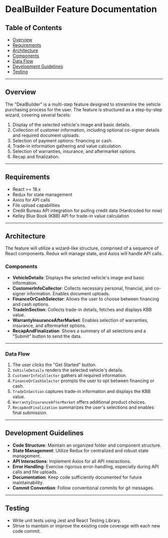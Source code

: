 # DealBuilder Feature Documentation

## Table of Contents

- [Overview](#overview)
- [Requirements](#requirements)
- [Architecture](#architecture)
- [Components](#components)
- [Data Flow](#data-flow)
- [Development Guidelines](#development-guidelines)
- [Testing](#testing)

---

## Overview

The "DealBuilder" is a multi-step feature designed to streamline the vehicle purchasing process for the user. The feature is structured as a step-by-step wizard, covering several facets:

1. Display of the selected vehicle's image and basic details.
2. Collection of customer information, including optional co-signer details and required document uploads.
3. Selection of payment options: financing or cash.
4. Trade-in information gathering and value calculation.
5. Selection of warranties, insurance, and aftermarket options.
6. Recap and finalization.

---

## Requirements

- React >= 18.x
- Redux for state management
- Axios for API calls
- File upload capabilities
- Credit Bureau API integration for pulling credit data (Hardcoded for now)
- Kelley Blue Book (KBB) API for trade-in value calculation

---

## Architecture

The feature will utilize a wizard-like structure, comprised of a sequence of React components. Redux will manage state, and Axios will handle API calls.

### Components

- **VehicleDetails**: Displays the selected vehicle's image and basic information.
- **CustomerInfoCollector**: Collects necessary personal, financial, and co-signer information. Enables document uploads.
- **FinanceOrCashSelector**: Allows the user to choose between financing and cash options.
- **TradeInSection**: Collects trade-in details, fetches and displays KBB value.
- **WarrantyInsuranceAfterMarket**: Enables selection of warranties, insurance, and aftermarket options.
- **RecapAndFinalization**: Shows a summary of all selections and a "Submit" button to send the data.

---

### Data Flow

1. The user clicks the "Get Started" button.
2. `VehicleDetails` renders the selected vehicle's details.
3. `CustomerInfoCollector` gathers all required information.
4. `FinanceOrCashSelector` prompts the user to opt between financing or cash.
5. `TradeInSection` captures trade-in information and displays the KBB value.
6. `WarrantyInsuranceAfterMarket` offers additional product choices.
7. `RecapAndFinalization` summarizes the user's selections and enables final submission.

---

## Development Guidelines

- **Code Structure**: Maintain an organized folder and component structure.
- **State Management**: Utilize Redux for centralized and robust state management.
- **API Interactions**: Implement Axios for all API interactions.
- **Error Handling**: Exercise rigorous error-handling, especially during API calls and file uploads.
- **Documentation**: Keep code sufficiently documented for future maintainability.
- **Commit Convention**: Follow conventional commits for git messages.

---

## Testing

- Write unit tests using Jest and React Testing Library.
- Strive to maintain or improve the existing code coverage with each new code commit.
